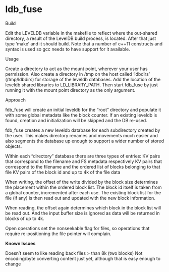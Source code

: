 # ldb_fuse
Build

Edit the LEVELDB variable in the makefile to reflect where the out-shared directory, a result of the LevelDB build process, is located. After that just type ‘make’ and it should build. Note that a number of c++11 constructs and syntax is used so gcc needs to have support for it available.

Usage

Create a directory to act as the mount point, wherever your user has permission. Also create a directory in /tmp on the host called ‘ldbdirs’ (/tmp/ldbdirs) for storage of the leveldb databases. Add the location of the leveldb shared libraries to LD_LIBRARY_PATH. Then start fdb_fuse by just running it with the mount point directory as the only argument.

Approach

fdb_fuse will create an initial leveldb for the “root” directory and populate it with some global metadata like the block counter. If an existing leveldb is found, creation and initialization will be skipped and the DB re-used.

fdb_fuse creates a new leveldb database for each subdirectory created by the user. This makes directory renames and movements much easier and also segments the database up enough to support a wider number of stored objects.

Within each “directory” database there are three types of entries:
      KV pairs that correspond to the filename and FS metadata respectively
      KV pairs that correspond to the filename and the ordered list of blocks belonging to that file
      KV pairs of the block id and up to 4k of the file data

When writing, the offset of the write divided by the block size determines the placement within the ordered block list. The block id itself is taken from a global counter, incremented after each use. The existing block list for the file (if any) is then read out and updated with the new block information.

When reading, the offset again determines which block in the block list will be read out. And the input buffer size is ignored as data will be returned in blocks of up to 4k.

Open operations set the nonseekable flag for files, so operations that require re-positioning the file pointer will complain.

<B>Known Issues</B>

Doesn’t seem to like reading back files > than 8k (two blocks)
Not encoding/byte converting content just yet, although that is easy enough to change
